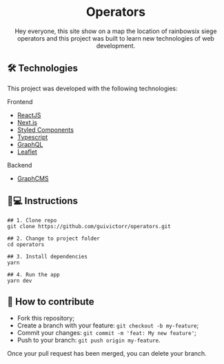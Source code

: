 <h1 align='center'>Operators</h1>
<p align='center'>Hey everyone, this site show on a map the location of rainbowsix siege operators and this project was built to learn new technologies of web development.</p>

## 🛠 Technologies

This project was developed with the following technologies:

Frontend
- [ReactJS](https://pt-br.reactjs.org)
- [Next.js](https://nextjs.org)
- [Styled Components](styled-components.com/)
- [Typescript](typescriptlang.org/)
- [GraphQL](https://graphql.org/)
- [Leaflet](https://leafletjs.com/)

Backend
- [GraphCMS](https://graphcms.com/)

## 📱💻 Instructions

```
## 1. Clone repo
git clone https://github.com/guivictorr/operators.git

## 2. Change to project folder
cd operators

## 3. Install dependencies
yarn

## 4. Run the app
yarn dev
```

## 🤔 How to contribute

- Fork this repository;
- Create a branch with your feature: `git checkout -b my-feature`;
- Commit your changes: `git commit -m 'feat: My new feature'`;
- Push to your branch: `git push origin my-feature`.

Once your pull request has been merged, you can delete your branch.
